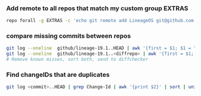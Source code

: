### Add remote to all repos that match my custom group EXTRAS
```bash
repo forall -g EXTRAS -c 'echo git remote add LineageOS git@github.com:$(echo ${REPO_PROJECT} | sed "s|ROM-EXTRAS|LineageOS|g;")'
```
### compare missing commits between repos

```bash
git log --oneline  github/lineage-19.1..HEAD | awk '{first = $1; $1 = ""; print $0, "#", first; }'
git log --oneline  github/lineage-19.1..<diffrepo> | awk '{first = $1; $1 = ""; print $0, "#", first; }'
# Remove known misses, sort both, send to diffchecker
```
### Find changeIDs that are duplicates
```bash
git log <commit>..HEAD | grep Change-Id | awk '{print $2}' | sort | uniq -d
```
